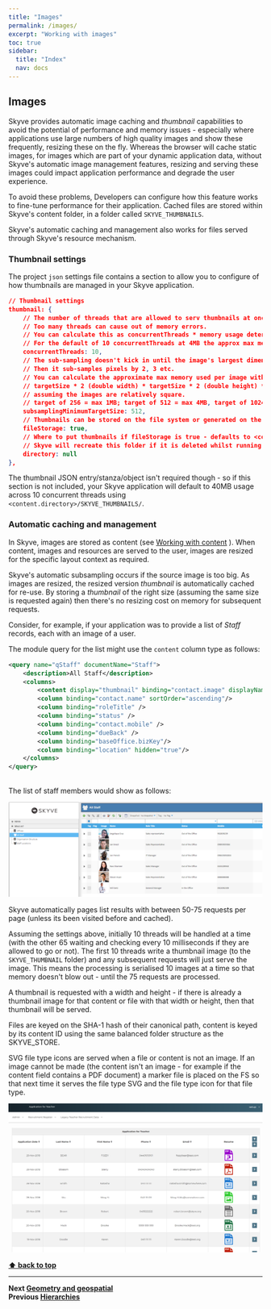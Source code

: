 ```yaml
---
title: "Images"
permalink: /images/
excerpt: "Working with images"
toc: true
sidebar:
  title: "Index"
  nav: docs
---
```


## Images

Skyve provides automatic image caching and _thumbnail_ capabilities to avoid the potential of performance and memory issues - especially where applications use large numbers of high quality images and show these frequently, resizing these on the fly. Whereas the browser will cache static images, for images which are part of your dynamic application data, without Skyve's automatic image management features, resizing and serving these images could impact application performance and degrade the user experience.

To avoid these problems, Developers can configure how this feature works to fine-tune performance for their application. Cached files are stored within Skyve's content folder, in a folder called `SKYVE_THUMBNAILS`.

Skyve's automatic caching and management also works for files served through Skyve's resource mechanism.

### Thumbnail settings

The project `json` settings file contains a section to allow you to configure of how thumbnails are managed in your Skyve application.

```json
// Thumbnail settings
thumbnail: {
    // The number of threads that are allowed to serv thumbnails at once.
    // Too many threads can cause out of memory errors.
    // You can calculate this as concurrentThreads * memory usage determined by targetSize below
    // For the default of 10 concurrentThreads at 4MB the approx max memory usage is 40MB.
    concurrentThreads: 10,
    // The sub-sampling doesn't kick in until the image's largest dimension is at least double the target size
    // Then it sub-samples pixels by 2, 3 etc.
    // You can calculate the approximate max memory used per image with
    // targetSize * 2 (double width) * targetSize * 2 (double height) * 4 (ARGB bytes per pixel) / 1024 (KB) / 1024 (MB)
    // assuming the images are relatively square.
    // target of 256 = max 1MB; target of 512 = max 4MB, target of 1024 = max 16MB per image.
    subsamplingMinimumTargetSize: 512,
    // Thumbnails can be stored on the file system or generated on the fly each time
    fileStorage: true,
    // Where to put thumbnails if fileStorage is true - defaults to <content.directory>/SKYVE_THUMBNAILS/
    // Skyve will recreate this folder if it is deleted whilst running but if defined it must exist at startup.
    directory: null
},
```

The thumbnail JSON entry/stanza/object isn't required though - so if this section is not included, your Skyve application will default to 40MB usage across 10 concurrent threads using `<content.directory>/SKYVE_THUMBNAILS/`. 

### Automatic caching and management

In Skyve, images are stored as content (see [Working with content](./../_pages/working-with-content.md) ). When content, images and resources are served to the user, images are resized for the specific layout context as required. 

Skyve's automatic subsampling occurs if the source image is too big. As images are resized, the resized version _thumbnail_ is automatically cached for re-use. By storing a _thumbnail_ of the right size (assuming the same size is requested again) then there's no resizing cost on memory for subsequent requests.

Consider, for example, if your application was to provide a list of _Staff_ records, each with an image of a user. 

The module query for the list might use the `content` column type as follows:

```xml
<query name="qStaff" documentName="Staff">
	<description>All Staff</description>
	<columns>
		<content display="thumbnail" binding="contact.image" displayName="Image" emptyThumbnailRelativeFile="shared/images/UnknownContact.jpg"/>
		<column binding="contact.name" sortOrder="ascending"/>
		<column binding="roleTitle" />
		<column binding="status" />
		<column binding="contact.mobile" />
		<column binding="dueBack" />
		<column binding="baseOffice.bizKey"/>
		<column binding="location" hidden="true"/>
	</columns>
</query>
 
```

The list of staff members would show as follows:

![Image list example](./../assets/images/images/ImageList.png "Image list example")

Skyve automatically pages list results with between 50-75 requests per page (unless its been visited before and cached).

Assuming the settings above, initially 10 threads will be handled at a time (with the other 65 waiting and checking every 10 milliseconds if they are allowed to go or not). The first 10 threads write a thumbnail image (to the `SKYVE_THUMBNAIL` folder) and any subsequent requests will just serve the image. This means the processing is serialised 10 images at a time so that memory doesn't blow out - until the 75 requests are processed.

A thumbnail is requested with a width and height - if there is already a thumbnail image for that content or file with that width or height, then that thumbnail will be served. 

Files are keyed on the SHA-1 hash of their canonical path, content is keyed by its content ID using the same balanced folder structure as the SKYVE_STORE.

SVG file type icons are served when a file or content is not an image. If an image cannot be made (the content isn't an image - for example if the content field contains a PDF document) a marker file is placed on the FS so that next time it serves the file type SVG and the file type icon for that file type.

![Thumbnail content](./../assets/images/working-with-content/thumbnail-content-list.png "Thumbnail content")

**[⬆ back to top](#images)**

---
**Next [Geometry and geospatial](./../_pages/geospatial.md)**  
**Previous [Hierarchies](./../_pages/hierarchies.md)**
